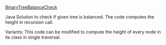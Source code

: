 [BinaryTreeBalanceCheck](https://github.com/karthiksagarmv/Disco-DS/edit/master/Trees/SimpleBinaryTrees/BinaryTreeBalanceCheck.java)

Java Solution to check if given tree is balanced. The code computes the height in recursion call.

Variants: This code can be modified to compute the height of every node in its class in single traversal.
